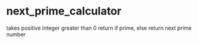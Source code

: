 # next_prime_calculator
takes positive integer greater than 0
return if prime, else return next prime number
